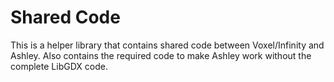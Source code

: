 # Shared Code

This is a helper library that contains shared code between Voxel/Infinity and Ashley. Also contains the required code to make
Ashley work without the complete LibGDX code.


